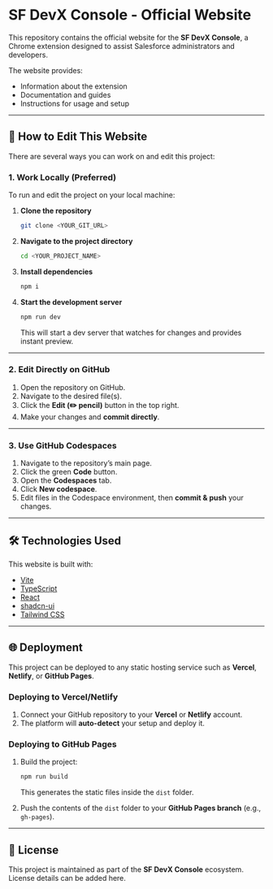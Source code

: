# SF DevX Console - Official Website

This repository contains the official website for the **SF DevX Console**, a Chrome extension designed to assist Salesforce administrators and developers.  

The website provides:
- Information about the extension  
- Documentation and guides  
- Instructions for usage and setup  

---

## 🚀 How to Edit This Website

There are several ways you can work on and edit this project:

### 1. Work Locally (Preferred)
To run and edit the project on your local machine:  

1. **Clone the repository**
   ```bash
   git clone <YOUR_GIT_URL>
   ```

2. **Navigate to the project directory**
   ```bash
   cd <YOUR_PROJECT_NAME>
   ```

3. **Install dependencies**
   ```bash
   npm i
   ```

4. **Start the development server**
   ```bash
   npm run dev
   ```
   This will start a dev server that watches for changes and provides instant preview.

---

### 2. Edit Directly on GitHub
1. Open the repository on GitHub.  
2. Navigate to the desired file(s).  
3. Click the **Edit (✏️ pencil)** button in the top right.  
4. Make your changes and **commit directly**.

---

### 3. Use GitHub Codespaces
1. Navigate to the repository’s main page.  
2. Click the green **Code** button.  
3. Open the **Codespaces** tab.  
4. Click **New codespace**.  
5. Edit files in the Codespace environment, then **commit & push** your changes.  

---

## 🛠️ Technologies Used

This website is built with:

- [Vite](https://vitejs.dev/)  
- [TypeScript](https://www.typescriptlang.org/)  
- [React](https://react.dev/)  
- [shadcn-ui](https://ui.shadcn.com/)  
- [Tailwind CSS](https://tailwindcss.com/)  

---

## 🌐 Deployment

This project can be deployed to any static hosting service such as **Vercel**, **Netlify**, or **GitHub Pages**.

### Deploying to Vercel/Netlify
1. Connect your GitHub repository to your **Vercel** or **Netlify** account.  
2. The platform will **auto-detect** your setup and deploy it.  

### Deploying to GitHub Pages
1. Build the project:
   ```bash
   npm run build
   ```
   This generates the static files inside the `dist` folder.  

2. Push the contents of the `dist` folder to your **GitHub Pages branch** (e.g., `gh-pages`).  

---

## 📄 License
This project is maintained as part of the **SF DevX Console** ecosystem. License details can be added here.  